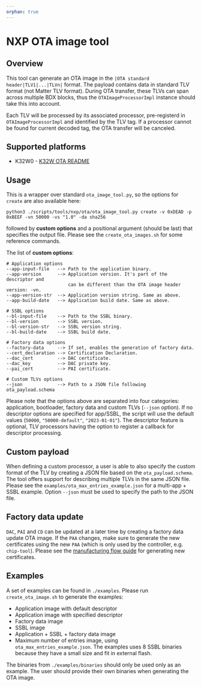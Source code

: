 ```yaml
---
orphan: true
---
```


# NXP OTA image tool
## Overview
This tool can generate an OTA image in the `|OTA standard header|TLV1|...|TLVn|` format.
The payload contains data in standard TLV format (not Matter TLV format).
During OTA transfer, these TLVs can span across multiple BDX blocks, thus the `OTAImageProcessorImpl` instance should take this into account.

Each TLV will be processed by its associated processor, pre-registerd in `OTAImageProcessorImpl` and identified by the TLV tag. If a processor cannot be found for current decoded tag, the OTA transfer will be canceled.

## Supported platforms
* K32W0 - [K32W OTA README](../../../../src/platform/nxp/k32w/common/K32W_OTA_README.md)

## Usage
This is a wrapper over standard `ota_image_tool.py`, so the options for `create` are also available here:
```
python3 ./scripts/tools/nxp/ota/ota_image_tool.py create -v 0xDEAD -p 0xBEEF -vn 50000 -vs "1.0" -da sha256
```
followed by **custom options** and a positional argument (should be last) that specifies the output file. Please see the `create_ota_images.sh` for some reference commands.

The list of **custom options**:
```
# Application options
--app-input-file   --> Path to the application binary.
--app-version      --> Application version. It's part of the descriptor and
                       can be different than the OTA image header version: -vn.
--app-version-str  --> Application version string. Same as above.
--app-build-date   --> Application build date. Same as above.

# SSBL options
--bl-input-file    --> Path to the SSBL binary.
--bl-version       --> SSBL version.
--bl-version-str   --> SSBL version string.
--bl-build-date    --> SSBL build date.

# Factory data options
--factory-data     --> If set, enables the generation of factory data.
--cert_declaration --> Certification Declaration.
--dac_cert         --> DAC certificate.
--dac_key          --> DAC private key.
--pai_cert         --> PAI certificate.

# Custom TLVs options
--json             --> Path to a JSON file following ota_payload.schema
```
Please note that the options above are separated into four categories: application, bootloader, factory data and custom TLVs (`--json` option). If no descriptor options are specified for app/SSBL, the script will use the default values (`50000`, `"50000-default"`, `"2023-01-01"`). The descriptor feature is optional, TLV processors having the option to register a callback for descriptor processing.

## Custom payload
When defining a custom processor, a user is able to also specify the custom format of the TLV by creating a JSON file based on the `ota_payload.schema`.
The tool offers support for describing multiple TLVs in the same JSON file. Please see the `examples/ota_max_entries_example.json` for a multi-app + SSBL example.
Option `--json` must be used to specify the path to the JSON file.

## Factory data update
`DAC`, `PAI` and `CD` can be updated at a later time by creating a factory data update OTA image.
If the `PAA` changes, make sure to generate the new certificates using the new `PAA` (which is only
used by the controller, e.g. `chip-tool`).
Please see the [manufacturing flow guide](../../../../examples/platform/nxp/doc/manufacturing_flow.md) for generating new certificates.

## Examples
A set of examples can be found in `./examples`. Please run `create_ota_image.sh` to generate the examples:
* Application image with default descriptor
* Application image with specified descriptor
* Factory data image
* SSBL image
* Application + SSBL + factory data image
* Maximum number of entries image, using `ota_max_entries_example.json`. The examples uses 8 SSBL binaries because they have a small size and fit in external flash.

The binaries from `./examples/binaries` should only be used only as an example. The user should provide their own binaries when generating the OTA image.
